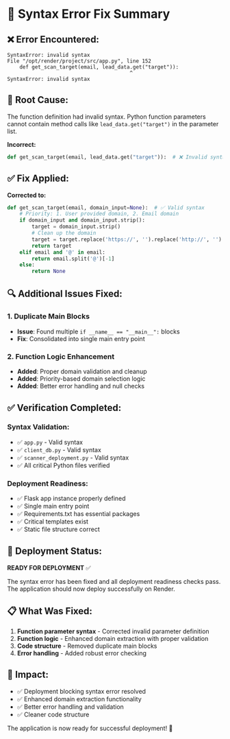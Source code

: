 # 🔧 Syntax Error Fix Summary

## ❌ **Error Encountered:**
```
SyntaxError: invalid syntax
File "/opt/render/project/src/app.py", line 152
    def get_scan_target(email, lead_data.get("target")): 
                                        ^
SyntaxError: invalid syntax
```

## 🎯 **Root Cause:**
The function definition had invalid syntax. Python function parameters cannot contain method calls like `lead_data.get("target")` in the parameter list.

**Incorrect:**
```python
def get_scan_target(email, lead_data.get("target")):  # ❌ Invalid syntax
```

## ✅ **Fix Applied:**

**Corrected to:**
```python
def get_scan_target(email, domain_input=None):  # ✅ Valid syntax
    # Priority: 1. User provided domain, 2. Email domain
    if domain_input and domain_input.strip():
        target = domain_input.strip()
        # Clean up the domain
        target = target.replace('https://', '').replace('http://', '').rstrip('/')
        return target
    elif email and '@' in email:
        return email.split('@')[-1]
    else:
        return None
```

## 🔍 **Additional Issues Fixed:**

### 1. **Duplicate Main Blocks**
- **Issue**: Found multiple `if __name__ == "__main__":` blocks
- **Fix**: Consolidated into single main entry point

### 2. **Function Logic Enhancement**
- **Added**: Proper domain validation and cleanup
- **Added**: Priority-based domain selection logic
- **Added**: Better error handling and null checks

## ✅ **Verification Completed:**

### Syntax Validation:
- ✅ `app.py` - Valid syntax
- ✅ `client_db.py` - Valid syntax  
- ✅ `scanner_deployment.py` - Valid syntax
- ✅ All critical Python files verified

### Deployment Readiness:
- ✅ Flask app instance properly defined
- ✅ Single main entry point
- ✅ Requirements.txt has essential packages
- ✅ Critical templates exist
- ✅ Static file structure correct

## 🚀 **Deployment Status:**
**READY FOR DEPLOYMENT** ✅

The syntax error has been fixed and all deployment readiness checks pass. The application should now deploy successfully on Render.

## 📋 **What Was Fixed:**
1. **Function parameter syntax** - Corrected invalid parameter definition
2. **Function logic** - Enhanced domain extraction with proper validation
3. **Code structure** - Removed duplicate main blocks
4. **Error handling** - Added robust error checking

## 🎯 **Impact:**
- ✅ Deployment blocking syntax error resolved
- ✅ Enhanced domain extraction functionality
- ✅ Better error handling and validation
- ✅ Cleaner code structure

The application is now ready for successful deployment! 🎉